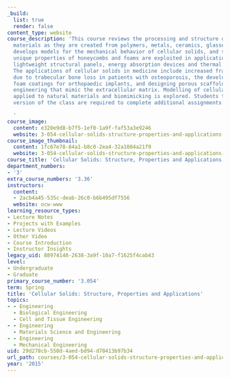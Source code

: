 ```yaml
---
_build:
  list: true
  render: false
content_type: website
course_description: 'This course reviews the processing and structure of cellular
  materials as they are created from polymers, metals, ceramics, glasses, and composites,
  develops models for the mechanical behavior of cellular solids, and shows how the
  unique properties of honeycombs and foams are exploited in applications such as
  lightweight structural panels, energy absorption devices and thermal insulation.
  The applications of cellular solids in medicine include increased fracture risk
  due to trabecular bone loss in patients with osteoporosis, the development of metal
  foam coatings for orthopaedic implants, and designing porous scaffolds for tissue
  engineering that mimic the extracellular matrix. Modelling of cellular materials
  applied to natural materials and biomimicking is explored. Students taking the graduate
  version of the class are required to complete additional assignments.

  '
course_image:
  content: e320e9d8-b7f5-1ef0-1a9f-faf53a3e9246
  website: 3-054-cellular-solids-structure-properties-and-applications-spring-2015
course_image_thumbnail:
  content: 1fc67e78-84a1-b8c0-2ea4-32a1084a21f9
  website: 3-054-cellular-solids-structure-properties-and-applications-spring-2015
course_title: 'Cellular Solids: Structure, Properties and Applications'
department_numbers:
- '3'
extra_course_numbers: '3.36'
instructors:
  content:
  - 2acb4a45-535c-deab-26c0-b6b495df7556
  website: ocw-www
learning_resource_types:
- Lecture Notes
- Projects with Examples
- Lecture Videos
- Other Video
- Course Introduction
- Instructor Insights
legacy_uid: 88974148-2638-3a9f-10a7-f1625f4cab43
level:
- Undergraduate
- Graduate
primary_course_number: '3.054'
term: Spring
title: 'Cellular Solids: Structure, Properties and Applications'
topics:
- - Engineering
  - Biological Engineering
  - Cell and Tissue Engineering
- - Engineering
  - Materials Science and Engineering
- - Engineering
  - Mechanical Engineering
uid: 29d278cb-550d-4aed-bd94-d70413b97b34
url_path: courses/3-054-cellular-solids-structure-properties-and-applications-spring-2015
year: '2015'
---
```


